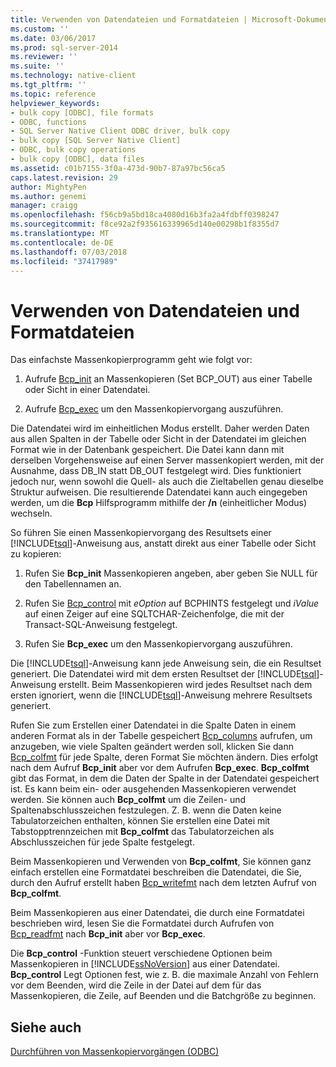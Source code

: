```yaml
---
title: Verwenden von Datendateien und Formatdateien | Microsoft-Dokumentation
ms.custom: ''
ms.date: 03/06/2017
ms.prod: sql-server-2014
ms.reviewer: ''
ms.suite: ''
ms.technology: native-client
ms.tgt_pltfrm: ''
ms.topic: reference
helpviewer_keywords:
- bulk copy [ODBC], file formats
- ODBC, functions
- SQL Server Native Client ODBC driver, bulk copy
- bulk copy [SQL Server Native Client]
- ODBC, bulk copy operations
- bulk copy [ODBC], data files
ms.assetid: c01b7155-3f0a-473d-90b7-87a97bc56ca5
caps.latest.revision: 29
author: MightyPen
ms.author: genemi
manager: craigg
ms.openlocfilehash: f56cb9a5bd18ca4080d16b3fa2a4fdbff0398247
ms.sourcegitcommit: f8ce92a2f935616339965d140e00298b1f8355d7
ms.translationtype: MT
ms.contentlocale: de-DE
ms.lasthandoff: 07/03/2018
ms.locfileid: "37417989"
---
```

# <a name="using-data-files-and-format-files"></a>Verwenden von Datendateien und Formatdateien
  Das einfachste Massenkopierprogramm geht wie folgt vor:  
  
1.  Aufrufe [Bcp_init](../native-client-odbc-extensions-bulk-copy-functions/bcp-init.md) an Massenkopieren (Set BCP_OUT) aus einer Tabelle oder Sicht in einer Datendatei.  
  
2.  Aufrufe [Bcp_exec](../native-client-odbc-extensions-bulk-copy-functions/bcp-exec.md) um den Massenkopiervorgang auszuführen.  
  
 Die Datendatei wird im einheitlichen Modus erstellt. Daher werden Daten aus allen Spalten in der Tabelle oder Sicht in der Datendatei im gleichen Format wie in der Datenbank gespeichert. Die Datei kann dann mit derselben Vorgehensweise auf einen Server massenkopiert werden, mit der Ausnahme, dass DB_IN statt DB_OUT festgelegt wird. Dies funktioniert jedoch nur, wenn sowohl die Quell- als auch die Zieltabellen genau dieselbe Struktur aufweisen. Die resultierende Datendatei kann auch eingegeben werden, um die **Bcp** Hilfsprogramm mithilfe der **/n** (einheitlicher Modus) wechseln.  
  
 So führen Sie einen Massenkopiervorgang des Resultsets einer [!INCLUDE[tsql](../../includes/tsql-md.md)]-Anweisung aus, anstatt direkt aus einer Tabelle oder Sicht zu kopieren:  
  
1.  Rufen Sie **Bcp_init** Massenkopieren angeben, aber geben Sie NULL für den Tabellennamen an.  
  
2.  Rufen Sie [Bcp_control](../native-client-odbc-extensions-bulk-copy-functions/bcp-control.md) mit *eOption* auf BCPHINTS festgelegt und *iValue* auf einen Zeiger auf eine SQLTCHAR-Zeichenfolge, die mit der Transact-SQL-Anweisung festgelegt.  
  
3.  Rufen Sie **Bcp_exec** um den Massenkopiervorgang auszuführen.  
  
 Die [!INCLUDE[tsql](../../includes/tsql-md.md)]-Anweisung kann jede Anweisung sein, die ein Resultset generiert. Die Datendatei wird mit dem ersten Resultset der [!INCLUDE[tsql](../../includes/tsql-md.md)]-Anweisung erstellt. Beim Massenkopieren wird jedes Resultset nach dem ersten ignoriert, wenn die [!INCLUDE[tsql](../../includes/tsql-md.md)]-Anweisung mehrere Resultsets generiert.  
  
 Rufen Sie zum Erstellen einer Datendatei in die Spalte Daten in einem anderen Format als in der Tabelle gespeichert [Bcp_columns](../native-client-odbc-extensions-bulk-copy-functions/bcp-columns.md) aufrufen, um anzugeben, wie viele Spalten geändert werden soll, klicken Sie dann [Bcp_colfmt](../native-client-odbc-extensions-bulk-copy-functions/bcp-colfmt.md) für jede Spalte, deren Format Sie möchten ändern. Dies erfolgt nach dem Aufruf **Bcp_init** aber vor dem Aufrufen **Bcp_exec**. **Bcp_colfmt** gibt das Format, in dem die Daten der Spalte in der Datendatei gespeichert ist. Es kann beim ein- oder ausgehenden Massenkopieren verwendet werden. Sie können auch **Bcp_colfmt** um die Zeilen- und Spaltenabschlusszeichen festzulegen. Z. B. wenn die Daten keine Tabulatorzeichen enthalten, können Sie erstellen eine Datei mit Tabstopptrennzeichen mit **Bcp_colfmt** das Tabulatorzeichen als Abschlusszeichen für jede Spalte festgelegt.  
  
 Beim Massenkopieren und Verwenden von **Bcp_colfmt**, Sie können ganz einfach erstellen eine Formatdatei beschreiben die Datendatei, die Sie, durch den Aufruf erstellt haben [Bcp_writefmt](../native-client-odbc-extensions-bulk-copy-functions/bcp-writefmt.md) nach dem letzten Aufruf von **Bcp_colfmt**.  
  
 Beim Massenkopieren aus einer Datendatei, die durch eine Formatdatei beschrieben wird, lesen Sie die Formatdatei durch Aufrufen von [Bcp_readfmt](../native-client-odbc-extensions-bulk-copy-functions/bcp-readfmt.md) nach **Bcp_init** aber vor **Bcp_exec**.  
  
 Die **Bcp_control** -Funktion steuert verschiedene Optionen beim Massenkopieren in [!INCLUDE[ssNoVersion](../../includes/ssnoversion-md.md)] aus einer Datendatei. **Bcp_control** Legt Optionen fest, wie z. B. die maximale Anzahl von Fehlern vor dem Beenden, wird die Zeile in der Datei auf dem für das Massenkopieren, die Zeile, auf Beenden und die Batchgröße zu beginnen.  
  
## <a name="see-also"></a>Siehe auch  
 [Durchführen von Massenkopiervorgängen &#40;ODBC&#41;](performing-bulk-copy-operations-odbc.md)  
  
  
